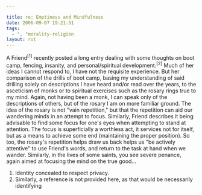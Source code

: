 ```yaml
---

title: re: Emptiness and Mindfulness
date: 2006-09-07 19:21:51
tags:
  - ", "morality-religion
layout: rut
---
```


A Friend<sup>[1]</sup> recently posted a long entry dealing with some thoughts on boot camp, fencing, insanity, and personal/spiritual development.<sup>[2]</sup>  Much of her ideas I cannot respond to, I have not the requisite experience.   But her comparison of the drills of boot camp, basing my understanding of said drilling solely on descriptions I have heard and/or read over the years, to the asceticism of monks or to spiritual exercises such as the rosary rings true to my mind.  Again, not having been a monk, I can speak only of the descriptions of others, but of the rosary I am on more familiar ground.  The idea of the rosary is not "vain repetition," but that the repetition can aid our wandering minds in an attempt to focus.  Similarly, Friend describes it being advisable to find some focus for one's eyes when attempting to stand at attention.  The focus is superficially a worthless act, it services not for itself, but as a means to achieve some end (maintaining the proper position).  So too, the rosary's repetition helps draw us back helps us "be actively attentive" to use Friend's words, and return to the task at hand when we wander.  Similarly, in the lives of some saints, you see severe penance, again aimed at focusing the mind on the true good&#x2026;


<div class="postrefs"><ol>
<li>Identity concealed to respect privacy.</li>
<li>Similarly, a reference is not provided here, as that would be necessarily identifying</li>
</ol></div>

